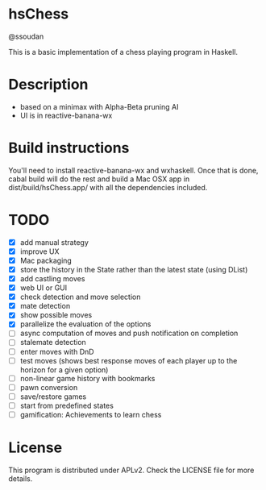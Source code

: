 hsChess
=======

@ssoudan

This is a basic implementation of a chess playing program in Haskell.

# Description

- based on a minimax with Alpha-Beta pruning AI
- UI is in reactive-banana-wx

# Build instructions

You'll need to install reactive-banana-wx and wxhaskell. Once that is done, cabal build will 
do the rest and build a Mac OSX app in dist/build/hsChess.app/ with all the dependencies included.

# TODO

- [x] add manual strategy
- [x] improve UX
- [x] Mac packaging
- [x] store the history in the State rather than the latest state (using DList)
- [x] add castling moves
- [x] web UI or GUI
- [x] check detection and move selection
- [x] mate detection
- [x] show possible moves
- [x] parallelize the evaluation of the options
- [ ] async computation of moves and push notification on completion
- [ ] stalemate detection
- [ ] enter moves with DnD
- [ ] test moves (shows best response moves of each player up to the horizon for a given option)
- [ ] non-linear game history with bookmarks
- [ ] pawn conversion
- [ ] save/restore games
- [ ] start from predefined states
- [ ] gamification: Achievements to learn chess

# License 

This program is distributed under APLv2. Check the LICENSE file for more details.